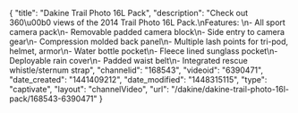 {
    "title": "Dakine Trail Photo 16L Pack",
    "description": "Check out 360\u00b0 views of the 2014 Trail Photo 16L Pack.\nFeatures: \n- All sport camera pack\n- Removable padded camera block\n- Side entry to camera gear\n- Compression molded back panel\n- Multiple lash points for tri-pod, helmet, armor\n- Water bottle pocket\n- Fleece lined sunglass pocket\n- Deployable rain cover\n- Padded waist belt\n- Integrated rescue whistle\/sternum strap",
    "channelid": "168543",
    "videoid": "6390471",
    "date_created": "1441409212",
    "date_modified": "1448315115",
    "type": "captivate",
    "layout": "channelVideo",
    "url": "\/dakine\/dakine-trail-photo-16l-pack\/168543-6390471"
}